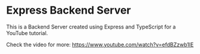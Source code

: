 # Express Backend Server

This is a Backend Server created using Express and TypeScript for a YouTube tutorial.

Check the video for more: https://www.youtube.com/watch?v=efdBZzwb1lE
